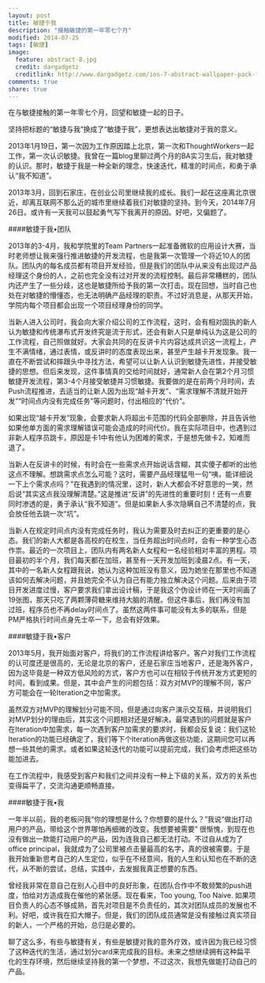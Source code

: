 ```yaml
---
layout: post
title: 敏捷于我
description: "接触敏捷的第一年零七个月"
modified: 2014-07-25
tags: [敏捷]
image:
  feature: abstract-8.jpg
  credit: dargadgetz
  creditlink: http://www.dargadgetz.com/ios-7-abstract-wallpaper-pack-for-iphone-5-and-ipod-touch-retina/
comments: true
share: true
---
```


在与敏捷接触的第一年零七个月，回望和敏捷一起的日子。

坚持把标题的“敏捷与我”换成了“敏捷于我”，更想表达出敏捷对于我的意义。

2013年1月19日，第一次因为工作原因踏上北京，第一次和ThoughtWorkers一起工作，第一次认识敏捷。我曾在一篇blog里聊过两个月的BA实习生后，我对敏捷的认识。那时，敏捷于我是一种全新的理念，快速迭代，精准的时间点，和勇于承认“我不知道”。

2013年3月，回到石家庄，在创业公司里继续我的成长。我们一起在这座离北京很近，却离互联网不那么近的城市里继续着我们对敏捷的坚持。到今天，2014年7月26日。或许有一天我可以鼓起勇气写下我离开的原因。好吧，又偏题了。

####敏捷于我•团队

2013年的3-4月，我和学院里的Team Partners一起准备微软的应用设计大赛，当时老师想让我来强行推进敏捷的开发流程，也是我第一次管理一个将近10人的团队。团队内的每名成员都有项目开发经验，但是我们的团队中从来没有出现过产品经理这个身份的人，之前也完全没有过对开发的流程控制。最后非常糟糕的，团队内还产生了一些分歧，这也是敏捷所给予我的第一次打击。现在回想，当时自己也处在对敏捷的懵懂态，也无法明确产品经理的职责。不过好消息是，从那天开始，学院内每个项目都会出现一个项目经理身份的同学。

当新人进入公司时，我会向大家介绍公司的工作流程，这时，会有相对固执的新人认为敏捷和传统瀑布式开发终究是流于形式，还会有新人只是单纯认为这是公司的工作流程，自己照做就好。大家会共同的在反讲卡片内容达成共识这一流程上，产生不满情绪，通过表情，或反讲时的态度表现出来，甚至产生越卡开发现象。我一直在不断尝试和摔跟头中寻找方法，希望可以让新人认识到敏捷先进性，并接受敏捷的思想。但后来发现，这件事情真的交给时间就好，通常新人会在第2个月习惯敏捷开发流程，第3-4个月接受敏捷并习惯敏捷。我要做的是在前两个月时间，去Push流程推进，去适当的让新人因为出现“越卡开发”、“需求理解不清就开始开发”“时间点内没有完成任务”等问题时，付出相应的“代价”。

如果出现“越卡开发”现象，会要求新人将超出卡范围的代码全部删除，并且告诉他如果他单方面的需求理解错误可能会造成的时间代价。我在实际项目中，也遇到过非新人程序员跳卡，原因是卡1中有他认为困难的需求，于是想先做卡2，知难而退了。

当新人在反讲卡的时候，有时会在一些需求点开始说话含糊，其实傻子都听的出他这点不理解。想跳需求点怎么可能？这时，需要产品经理猛甩一句“咦，能详细说一下上个需求点吗？”在我遇到的情况里，这时，新人大都会不好意思的一笑，然后说“其实这点我没理解清楚。”这是推进“反讲”的先进性的重要时刻！还有一点要同时渗透的是，勇于承认“我不知道”。但是如果新人多次隐瞒自己不清楚的点，我会放任他去跳一次“坑”。

当新人在规定时间点内没有完成任务时，我认为需要及时去纠正的更重要的是心态。我们的新人大都是各高校的在校生，当任务超出时间点时，会有一种学生心态作祟。最近的一次项目上，团队内有两名新人女程和一名经验相对丰富的男程。项目最初的半个月，我们每天都在加班，甚至有一天开发加班到凌晨2点。有一天，其中的一名新人女程跟我说，她认为这种加班没有意义，因为她坐在那里也不知道该如何去解决问题，并且她完全不认为自己有能力独立解决这个问题。后来由于项目开发进度过慢，客户要求我们拿出设计稿，于是我这个伪设计师在一天时间画了19张图，那天只吃了两颗薄荷糖来维持大脑的清醒。但这件事后，我们再没有加过班，程序员也不再delay时间点了。虽然这两件事可能没有太多的联系，但是PM严格执行时间点身先士卒一下，总会有好效果。

####敏捷于我•客户

2013年5月，我开始面对客户，将我们的工作流程讲给客户。客户对我们工作流程的认可度还是很高的，无论是北京的客户，还是石家庄当地客户，还是海外客户，因为这毕竟是一种双方低风险的方式，客户方也可以在相较于传统开发方式更短的时间，看到成果。但是，其中会产生的问题包括：双方对MVP的理解不同，客户方可能会在一轮Iteration之中加需求。

虽然双方对MVP的理解划分可能不同，但是通过向客户演示交互稿，并说明我们对MVP划分的理由后，其实这个问题相对还是好解决。最常遇到的问题就是客户在Iteration中加需求，每一次遇到客户加需求的要求时，我都会反复说：我们这轮Iteration的功能已经确定了，我们等下个Iteration再做这些功能，这期间您可以再想一些其他的需求。或者如果这轮迭代的功能可以提前完成，我们会考虑把这些功能加进去。

在工作流程中，我感受到客户和我们之间并没有一种上下级的关系，双方的关系也变得扁平了，交流沟通更顺畅直接。

####敏捷于我•我

一年半以前，我的老板问我“你的理想是什么？你想要的是什么？”我说“做出打动用户的产品，带给这个世界哪怕再细微的改变。我想要被需要” 很惭愧，到现在也没有做出一款能打动用户的产品，因为连我自己都无法打动。不过自从成为了office principal，我就成为了公司里被点击量最高的名字，真的很被需要。于是我开始重新思考自己的人生定位，似乎在不经意间，我的人生和认知也在不断的迭代，从不断的尝试，总结，实践中，去发掘我真正想要的东西。

曾经我非常在意自己在别人心目中的良好形象，在团队合作中不敢频繁的push进度，怕给对方造成我在催他的紧张感。现在看来，Too young, Too Naive. 如果项目负责人的心态不够成熟，首先对项目是不负责任的，其次对团队成员的发展也不利。好吧，或许我在扣大帽子。但是，我们的团队成员通常是没有接触过真实项目的新人，一个严格的开始，总归是必要的。

聊了这么多，有些与敏捷有关，有些是敏捷对我的意外疗效，或许因为我已经习惯了这种迭代的生活，通过划分card来完成我的目标。未来之想继续拥有这种扁平化的生存环境，然后继续坚持我的第一个梦想，不过这次，我想先做能打动自己的产品。

